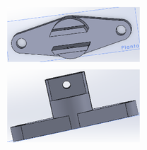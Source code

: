 <p align="center">
    <img src="../Imagenes/PLANTA.png" width="300">
</p>
<p align="center">
    <img src="../Imagenes/pLA.png" width="300">
</p>